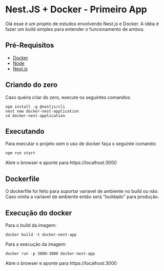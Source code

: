 
# Nest.JS + Docker - Primeiro App

Olá esse é um projeto de estudos envolvendo Nest.js e Docker. A idéia é fazer um build simples para entender o funcionamento de ambos.
## Pré-Requisitos
* [Docker](https://www.docker.com/)
* [Node](https://nodejs.dev/)
* [Nest.js](https://nestjs.com/)

## Criando do zero
Caso queira criar do zero, execute os seguintes comandos:
```
npm install -g @nestjs/cli
nest new docker-nest-application
cd docker-nest-application
```

## Executando
Para executar o projeto sem o uso de docker faça o seguinte comando:
```
npm run start
```
Abre o browser e aponte para https://localhost:3000

## Dockerfile

O dockerfile foi feito para suportar variavel de ambiente no build ou não. Caso omita a variavel de ambiente então será "buildado" para produção.

## Execução do docker
Para o build da imagem:
```
docker build -t docker-nest-app
```
Para a execução da imagem:
```
docker run -p 3000:3000 docker-nest-app
```
Abre o browser e aponte para https://localhost:3000
